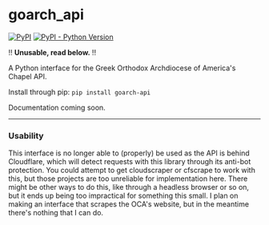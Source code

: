 goarch_api
===
[![PyPI](https://img.shields.io/pypi/v/goarch-api.svg)](https://pypi.org/project/goarch-api/) [![PyPI - Python Version](https://img.shields.io/pypi/pyversions/goarch_api.svg)](https://pypi.org/project/goarch-api/)

!! **Unusable, read below.** !!

A Python interface for the Greek Orthodox Archdiocese of America's Chapel API.

Install through pip: `pip install goarch-api`

Documentation coming soon.

----

### Usability

This interface is no longer able to (properly) be used as the API is behind Cloudflare, which will detect requests with this library through its anti-bot protection. You could attempt to get cloudscraper or cfscrape to work with this, but those projects are too unreliable for implementation here. There might be other ways to do this, like through a headless browser or so on, but it ends up being too impractical for something this small. I plan on making an interface that scrapes the OCA's website, but in the meantime there's nothing that I can do.
